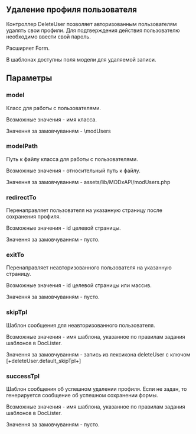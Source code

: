 ## Удаление профиля пользователя

Контроллер DeleteUser позволяет авторизованным пользователям удалять свои профили. Для подтверждения действия пользователю необходимо ввести свой пароль.

Расширяет Form.

В шаблонах доступны поля модели для удаляемой записи. 

## Параметры
### model
Класс для работы с пользователями.

Возможные значения - имя класса.

Значення за замовчуванням - \modUsers

### modelPath
Путь к файлу класса для работы с пользователями.

Возможные значения - относительный путь к файлу.

Значення за замовчуванням - assets/lib/MODxAPI/modUsers.php

### redirectTo
Перенаправляет пользователя на указанную страницу после сохранения профиля.

Возможные значения - id целевой страницы.

Значення за замовчуванням - пусто.

### exitTo
Перенаправляет неавторизованного пользователя на указанную страницу.

Возможные значения - id целевой страницы или массив.

Значення за замовчуванням - пусто.

### skipTpl
Шаблон сообщения для неавторизованного пользователя.

Возможные значения - имя шаблона, указанное по правилам задания шаблонов в DocLister.

Значення за замовчуванням - запись из лексикона deleteUser с ключом [+deleteUser.default_skipTpl+]

### successTpl
Шаблон сообщения об успешном удалении профиля. Если не задан, то генерируется сообщение об успешном сохранении формы.

Возможные значения - имя шаблона, указанное по правилам задания шаблонов в DocLister.

Значення за замовчуванням - пусто.
